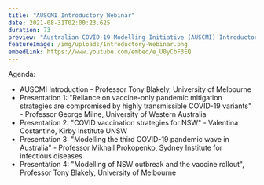 ```yaml
---
title: "AUSCMI Introductory Webinar"
date: 2021-08-31T02:00:23.625
duration: 73
preview: "Australian COVID-19 Modelling Initiative (AUSCMI) Introductory Webinar: featuring an introduction to the Initiative, and presentations of recent COVID-19 modelling research undertaken by its members."
featureImage: /img/uploads/Introductory-Webinar.png
embedLink: https://www.youtube.com/embed/e_U0yCbF3EQ
---
```


Agenda:

* AUSCMI Introduction - Professor Tony Blakely, University of Melbourne
* Presentation 1: "Reliance on vaccine-only pandemic mitigation strategies are compromised by highly transmissible COVID-19 variants" - Professor George Milne, University of Western Australia
* Presentation 2: "COVID vaccination strategies for NSW" - Valentina Costantino, Kirby Institute UNSW
* Presentation 3: "Modelling the third COVID-19 pandemic wave in Australia" - Professor Mikhail Prokopenko, Sydney Institute for infectious diseases
* Presentation 4: "Modelling of NSW outbreak and the vaccine rollout", Professor Tony Blakely, University of Melbourne 